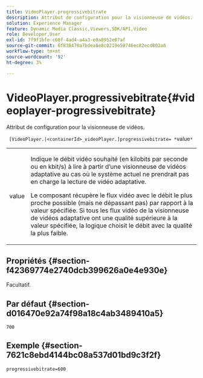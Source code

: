```yaml
---
title: VideoPlayer.progressivebitrate
description: Attribut de configuration pour la visionneuse de vidéos.
solution: Experience Manager
feature: Dynamic Media Classic,Viewers,SDK/API,Video
role: Developer,User
exl-id: 7f9f1bfe-c68f-4ad4-a4a3-e0a8952e07af
source-git-commit: 6f838470a7bdea8e8c0219e59746ec82ecd802a8
workflow-type: tm+mt
source-wordcount: '92'
ht-degree: 3%

---
```


# VideoPlayer.progressivebitrate{#videoplayer-progressivebitrate}

Attribut de configuration pour la visionneuse de vidéos.

` [VideoPlayer.|<containerId>_videoPlayer.]progressivebitrate= *`value`*`

<table id="table_C616483932C2482CA9794DDD7313FD7C"> 
 <tbody> 
  <tr> 
   <td colname="col1"> <p> <span class="codeph"> value</span> </p> </td> 
   <td colname="col2"> <p> Indique le débit vidéo souhaité (en kilobits par seconde ou en kbit/s) à lire à partir d’une visionneuse de vidéos adaptative au cas où le système actuel ne prendrait pas en charge la lecture de vidéo adaptative. </p> <p>Le composant récupère le flux vidéo avec le débit le plus proche possible (mais ne dépassant pas) par rapport à la valeur spécifiée. Si tous les flux vidéo de la visionneuse de vidéos adaptative ont une qualité supérieure à la valeur spécifiée, la logique choisit le débit avec la qualité la plus faible. </p> </td> 
  </tr> 
 </tbody> 
</table>

## Propriétés {#section-f42369774e2740dcb399626a0e4e930e}

Facultatif.

## Par défaut {#section-d016470e92a74f98a18c4ab3489410a5}

`700`

## Exemple {#section-7621c8ebd4144bc08a537d01bd9c3f2f}

```
progressivebitrate=600
```

